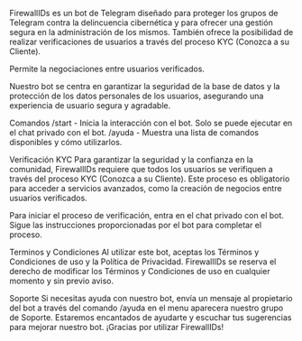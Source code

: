 FirewallIDs es un bot de Telegram diseñado para proteger los grupos de Telegram contra la delincuencia cibernética y para ofrecer una gestión segura en la administración de los mismos. También ofrece la posibilidad de realizar verificaciones de usuarios a través del proceso KYC (Conozca a su Cliente).

Permite la negociaciones entre usuarios verificados.

Nuestro bot se centra en garantizar la seguridad de la base de datos y la protección de los datos personales de los usuarios, asegurando una experiencia de usuario segura y agradable.

Comandos
/start - Inicia la interacción con el bot. Solo se puede ejecutar en el chat privado con el bot.
/ayuda - Muestra una lista de comandos disponibles y cómo utilizarlos.

Verificación KYC
Para garantizar la seguridad y la confianza en la comunidad, FirewallIDs requiere que todos los usuarios se verifiquen a través del proceso KYC (Conozca a su Cliente). Este proceso es obligatorio para acceder a servicios avanzados, como la creación de negocios entre usuarios verificados.

Para iniciar el proceso de verificación, entra en el chat privado con el bot. Sigue las instrucciones proporcionadas por el bot para completar el proceso.

Terminos y Condiciones
Al utilizar este bot, aceptas los Términos y Condiciones de uso y la Política de Privacidad. FirewallIDs se reserva el derecho de modificar los Términos y Condiciones de uso en cualquier momento y sin previo aviso.

Soporte
Si necesitas ayuda con nuestro bot, envía un mensaje al propietario del bot a través del comando /ayuda en el menu aparecera nuestro grupo de Soporte. Estaremos encantados de ayudarte y escuchar tus sugerencias para mejorar nuestro bot. ¡Gracias por utilizar FirewallIDs!
